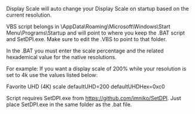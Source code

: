 Display Scale will auto change your Display Scale on startup based on the current resolution.

VBS script belongs in \AppData\Roaming\Microsoft\Windows\Start Menu\Programs\Startup and will point to where you keep the .BAT script and SetDPI.exe.
Make sure to edit the .VBS to point to that folder.

In the .BAT you must enter the scale percentage and the related hexademical value for the native resolutions.

For example: If you want a display scale of 200% while your resolution is set to 4k use the values listed below:

Favorite UHD (4K) scale
defaultUHD=200
defaultUHDHex=0xc0

Script requires SetDPI.exe from https://github.com/imniko/SetDPI.
Just place SetDPI.exe in the same folder as the .bat file.